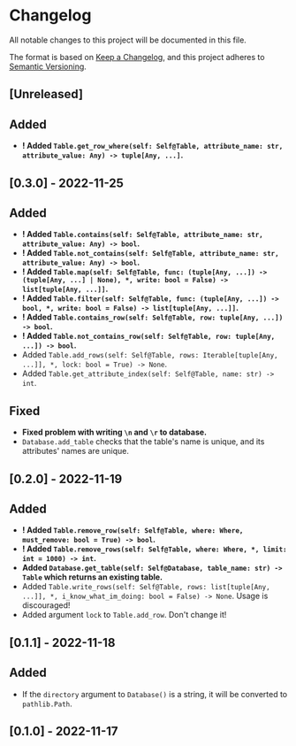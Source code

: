 # Changelog

All notable changes to this project will be documented in this file.

The format is based on [Keep a Changelog](https://keepachangelog.com/en/1.0.0/), and this project adheres to [Semantic Versioning](https://semver.org/spec/v2.0.0.html).

## [Unreleased]

## Added

- **! Added `Table.get_row_where(self: Self@Table, attribute_name: str, attribute_value: Any) -> tuple[Any, ...]`.**

## [0.3.0] - 2022-11-25

## Added

- **! Added `Table.contains(self: Self@Table, attribute_name: str, attribute_value: Any) -> bool`.**
- **! Added `Table.not_contains(self: Self@Table, attribute_name: str, attribute_value: Any) -> bool`.**
- **! Added `Table.map(self: Self@Table, func: (tuple[Any, ...]) -> (tuple[Any, ...] | None), *, write: bool = False) -> list[tuple[Any, ...]]`.**
- **! Added `Table.filter(self: Self@Table, func: (tuple[Any, ...]) -> bool, *, write: bool = False) -> list[tuple[Any, ...]]`.**
- **! Added `Table.contains_row(self: Self@Table, row: tuple[Any, ...]) -> bool`.**
- **! Added `Table.not_contains_row(self: Self@Table, row: tuple[Any, ...]) -> bool`.**
- Added `Table.add_rows(self: Self@Table, rows: Iterable[tuple[Any, ...]], *, lock: bool = True) -> None`.
- Added `Table.get_attribute_index(self: Self@Table, name: str) -> int`.

## Fixed

- **Fixed problem with writing `\n` and `\r` to database.**
- `Database.add_table` checks that the table's name is unique, and its attributes' names are unique.

## [0.2.0] - 2022-11-19

## Added

- **! Added `Table.remove_row(self: Self@Table, where: Where, must_remove: bool = True) -> bool`.**
- **! Added `Table.remove_rows(self: Self@Table, where: Where, *, limit: int = 1000) -> int`.**
- **Added `Database.get_table(self: Self@Database, table_name: str) -> Table` which returns an existing table.**
- Added `Table.write_rows(self: Self@Table, rows: list[tuple[Any, ...]], *, i_know_what_im_doing: bool = False) -> None`. Usage is discouraged!
- Added argument `lock` to `Table.add_row`. Don't change it!

## [0.1.1] - 2022-11-18

## Added

- If the `directory` argument to `Database()` is a string, it will be converted to `pathlib.Path`.

## [0.1.0] - 2022-11-17
